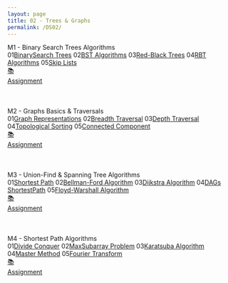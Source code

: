 ```yaml
---
layout: page
title: 02 - Trees & Graphs
permalink: /DS02/
---
```


<div class="block" style="grid-template-columns: 1fr 1fr;">
  <div class="btn text"><div class="btn name">M1 - Binary Search Trees Algorithms</div>
    <div class="row" style="grid-template-columns: 2fr 1fr;">
      <div class="row" style="grid-template-columns: 1fr 5fr;">
        <a class="btn box2">01</a><a href="/01-MSDS/DS02/M11/" class="btn box1">BinarySearch Trees</a>
        <a class="btn box2">02</a><a href="/01-MSDS/DS02/M12/" class="btn box1">BST Algorithms</a>
        <a class="btn box2">03</a><a href="/01-MSDS/DS02/M13/" class="btn box1">Red-Black Trees</a>
        <a class="btn box2">04</a><a href="/01-MSDS/DS02/M14/" class="btn box1">RBT Algorithms</a>
        <a class="btn box2">05</a><a href="/01-MSDS/DS02/M15/" class="btn box1">Skip Lists</a>
        <a class="btn empty">&nbsp;</a><a class="btn empty"></a>
      </div>
      <div class="row" style="grid-template-columns: 1fr;">
        <a href="//" class="btn box2">📚<br>Assignment</a>
        <a class="btn empty">&nbsp;<br>&nbsp;</a>
        <a class="btn empty">&nbsp;<br>&nbsp;</a>
        <a class="btn empty">&nbsp;<br>&nbsp;</a>
      </div>
    </div>
  </div>
  <div class="btn text"><div class="btn name">M2 - Graphs Basics & Traversals</div>
    <div class="row" style="grid-template-columns: 2fr 1fr;">
      <div class="row" style="grid-template-columns: 1fr 5fr;">
        <a class="btn box2">01</a><a href="/01-MSDS/DS02/M21/" class="btn box1">Graph Representations</a>
        <a class="btn box2">02</a><a href="/01-MSDS/DS02/M22/" class="btn box1">Breadth Traversal</a>
        <a class="btn box2">03</a><a href="/01-MSDS/DS02/M23/" class="btn box1">Depth Traversal</a>
        <a class="btn box2">04</a><a href="/01-MSDS/DS02/M24/" class="btn box1">Topological Sorting</a>
        <a class="btn box2">05</a><a href="/01-MSDS/DS02/M25/" class="btn box1">Connected Component</a>
        <a class="btn empty">&nbsp;</a><a class="btn empty"></a>
      </div>
      <div class="row" style="grid-template-columns: 1fr;">
        <a href="//" class="btn box2">📚<br>Assignment</a>
        <a class="btn empty">&nbsp;<br>&nbsp;</a>
        <a class="btn empty">&nbsp;<br>&nbsp;</a>
        <a class="btn empty">&nbsp;<br>&nbsp;</a>
      </div>
    </div>
  </div>
</div>

<div class="block" style="grid-template-columns: 1fr 1fr;">
  <div class="btn text"><div class="btn name">M3 - Union-Find & Spanning Tree Algorithms</div>
    <div class="row" style="grid-template-columns: 2fr 1fr;">
      <div class="row" style="grid-template-columns: 1fr 5fr;">
        <a class="btn box2">01</a><a href="/01-MSDS/DS02/M31/" class="btn box1">Shortest Path</a>
        <a class="btn box2">02</a><a href="/01-MSDS/DS02/M32/" class="btn box1">Bellman-Ford Algorithm</a>
        <a class="btn box2">03</a><a href="/01-MSDS/DS02/M33/" class="btn box1">Dijkstra Algorithm</a>
        <a class="btn box2">04</a><a href="/01-MSDS/DS02/M34/" class="btn box1">DAGs ShortestPath</a>
        <a class="btn box2">05</a><a href="/01-MSDS/DS02/M35/" class="btn box1">Floyd-Warshall Algorithm</a>
        <a class="btn empty">&nbsp;</a><a class="btn empty"></a>
      </div>
      <div class="row" style="grid-template-columns: 1fr;">
        <a href="//" class="btn box2">📚<br>Assignment</a>
        <a class="btn empty">&nbsp;<br>&nbsp;</a>
        <a class="btn empty">&nbsp;<br>&nbsp;</a>
        <a class="btn empty">&nbsp;<br>&nbsp;</a>
      </div>
    </div>
  </div>
  <div class="btn text"><div class="btn name">M4 - Shortest Path Algorithms</div>
    <div class="row" style="grid-template-columns: 2fr 1fr;">
      <div class="row" style="grid-template-columns: 1fr 5fr;">
        <a class="btn box2">01</a><a href="/01-MSDS/DS02/M41/" class="btn box1">Divide Conquer</a>
        <a class="btn box2">02</a><a href="/01-MSDS/DS02/M42/" class="btn box1">MaxSubarray Problem</a>
        <a class="btn box2">03</a><a href="/01-MSDS/DS02/M43/" class="btn box1">Karatsuba Algorithm</a>
        <a class="btn box2">04</a><a href="/01-MSDS/DS02/M44/" class="btn box1">Master Method</a>
        <a class="btn box2">05</a><a href="/01-MSDS/DS02/M45/" class="btn box1">Fourier Transform</a>
        <a class="btn empty">&nbsp;</a><a class="btn empty"></a>
      </div>
      <div class="row" style="grid-template-columns: 1fr;">
        <a href="//" class="btn box2">📚<br>Assignment</a>
        <a class="btn empty">&nbsp;<br>&nbsp;</a>
        <a class="btn empty">&nbsp;<br>&nbsp;</a>
        <a class="btn empty">&nbsp;<br>&nbsp;</a>
      </div>
    </div>
  </div>
</div>

